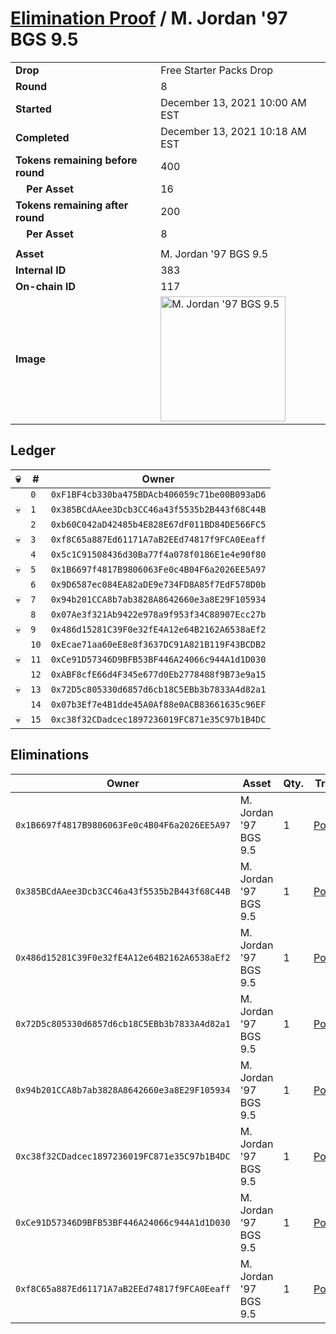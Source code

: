 # [Elimination Proof](./readme.md) / M. Jordan &#039;97 BGS 9.5

|||
|---|---|
| **Drop** | Free Starter Packs Drop |
| **Round** | 8 |
| **Started** | December 13, 2021 10:00 AM EST |
| **Completed** | December 13, 2021 10:18 AM EST |
| **Tokens remaining before round** | 400 |
| **&nbsp;&nbsp;&nbsp;&nbsp;Per Asset** | 16 |
| **Tokens remaining after round** | 200 |
| **&nbsp;&nbsp;&nbsp;&nbsp;Per Asset** | 8 |
| | |
| **Asset** | M. Jordan &#039;97 BGS 9.5 |
| **Internal ID** | 383 |
| **On-chain ID** | 117 |
| **Image** | <img src="https://tcdn.blokpax.com/95048cbb-7e80-4ff1-9b81-2f5f60854919/ef67391566579e20ffd104510ba63f2b6272250a5f94b11666083be790e1e8e8.jpg" height="200" alt="M. Jordan &#039;97 BGS 9.5" /> |

## Ledger

| 💀 | # | Owner |
| --- | --- | --- |
|  | `0` | `0xF1BF4cb330ba475BDAcb406059c71be00B093aD6` |
| 💀 | `1` | `0x385BCdAAee3Dcb3CC46a43f5535b2B443f68C44B` |
|  | `2` | `0xb60C042aD42485b4E828E67dF011BD84DE566FC5` |
| 💀 | `3` | `0xf8C65a887Ed61171A7aB2EEd74817f9FCA0Eeaff` |
|  | `4` | `0x5c1C91508436d30Ba77f4a078f0186E1e4e90f80` |
| 💀 | `5` | `0x1B6697f4817B9806063Fe0c4B04F6a2026EE5A97` |
|  | `6` | `0x9D6587ec084EA82aDE9e734FD8A85f7EdF578D0b` |
| 💀 | `7` | `0x94b201CCA8b7ab3828A8642660e3a8E29F105934` |
|  | `8` | `0x07Ae3f321Ab9422e978a9f953f34C88907Ecc27b` |
| 💀 | `9` | `0x486d15281C39F0e32fE4A12e64B2162A6538aEf2` |
|  | `10` | `0xEcae71aa60eE8e8f3637DC91A821B119F43BCDB2` |
| 💀 | `11` | `0xCe91D57346D9BFB53BF446A24066c944A1d1D030` |
|  | `12` | `0xABF8cfE66d4F345e677d0Eb2778488f9B73e9a15` |
| 💀 | `13` | `0x72D5c805330d6857d6cb18C5EBb3b7833A4d82a1` |
|  | `14` | `0x07b3Ef7e4B1dde45A0Af88e0ACB83661635c96EF` |
| 💀 | `15` | `0xc38f32CDadcec1897236019FC871e35C97b1B4DC` |


## Eliminations

| Owner | Asset | Qty. | Transaction |
| --- | --- | --- | --- |
| `0x1B6697f4817B9806063Fe0c4B04F6a2026EE5A97` | M. Jordan '97 BGS 9.5 | 1 | [Polygonscan](https://polygonscan.com/tx/0x1fd233158e71a388d6806fe3f08a278bddc3406ef1311a646a6a731aca4eeb25) |
| `0x385BCdAAee3Dcb3CC46a43f5535b2B443f68C44B` | M. Jordan '97 BGS 9.5 | 1 | [Polygonscan](https://polygonscan.com/tx/0xeec1bce0f70e9e26d1eb6f781ea7f0b60e960ffba07757a3983384a1f517dc28) |
| `0x486d15281C39F0e32fE4A12e64B2162A6538aEf2` | M. Jordan '97 BGS 9.5 | 1 | [Polygonscan](https://polygonscan.com/tx/0x8e773d6054493c04950112c7b0d502b89ff87bea7a4654f345f1d102b5b23c51) |
| `0x72D5c805330d6857d6cb18C5EBb3b7833A4d82a1` | M. Jordan '97 BGS 9.5 | 1 | [Polygonscan](https://polygonscan.com/tx/0x2027080311ffbbc7a1543e7bd54926cdb1125392f09e418f5629df049e765401) |
| `0x94b201CCA8b7ab3828A8642660e3a8E29F105934` | M. Jordan '97 BGS 9.5 | 1 | [Polygonscan](https://polygonscan.com/tx/0xecce9db40d16ad3f7562274ab5791a55282b9bb570e7dcbea46b46b51ed633fc) |
| `0xc38f32CDadcec1897236019FC871e35C97b1B4DC` | M. Jordan '97 BGS 9.5 | 1 | [Polygonscan](https://polygonscan.com/tx/0x1daab8ea03b8ea6336e15307428298f859b286a249ab74a7d0c73a737b2d4459) |
| `0xCe91D57346D9BFB53BF446A24066c944A1d1D030` | M. Jordan '97 BGS 9.5 | 1 | [Polygonscan](https://polygonscan.com/tx/0xd2177f32768d9901a0de42992173c1b260d64f1903529bc296ca683670e62db5) |
| `0xf8C65a887Ed61171A7aB2EEd74817f9FCA0Eeaff` | M. Jordan '97 BGS 9.5 | 1 | [Polygonscan](https://polygonscan.com/tx/0xd77ad598416444e5f77ac3e729cf1cd298813f7acfb2f1e12c5cb7baa6fb7204) |
